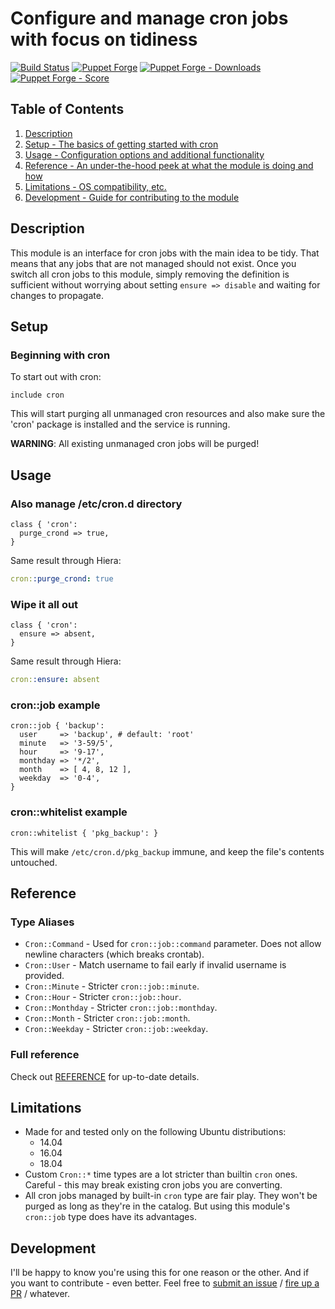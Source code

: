 # Configure and manage cron jobs with focus on tidiness

[![Build Status](https://travis-ci.org/pegasd/puppet-cron.svg?branch=master)](https://travis-ci.org/pegasd/puppet-cron)
[![Puppet Forge](https://img.shields.io/puppetforge/v/pegas/cron.svg)](https://forge.puppetlabs.com/pegas/cron)
[![Puppet Forge - Downloads](https://img.shields.io/puppetforge/dt/pegas/cron.svg)](https://forge.puppetlabs.com/pegas/cron)
[![Puppet Forge - Score](https://img.shields.io/puppetforge/f/pegas/cron.svg)](https://forge.puppetlabs.com/pegas/cron)

## Table of Contents

1. [Description](#description)
1. [Setup - The basics of getting started with cron](#setup)
1. [Usage - Configuration options and additional functionality](#usage)
1. [Reference - An under-the-hood peek at what the module is doing and how](#reference)
1. [Limitations - OS compatibility, etc.](#limitations)
1. [Development - Guide for contributing to the module](#development)

## Description

This module is an interface for cron jobs with the main idea to be tidy. That means that any jobs that are not managed
should not exist. Once you switch all cron jobs to this module, simply removing the definition is sufficient without
worrying about setting `ensure => disable` and waiting for changes to propagate.

## Setup

### Beginning with cron

To start out with cron:
```puppet
include cron
```
This will start purging all unmanaged cron resources and also make sure the 'cron' package is installed and the service is running.

**WARNING**: All existing unmanaged cron jobs will be purged!

## Usage

### Also manage /etc/cron.d directory
```puppet
class { 'cron':
  purge_crond => true,
}
```

Same result through Hiera:

```yaml
cron::purge_crond: true
```

### Wipe it all out
```puppet
class { 'cron':
  ensure => absent,
}
```

Same result through Hiera:

```yaml
cron::ensure: absent
```

### cron::job example

```puppet
cron::job { 'backup':
  user     => 'backup', # default: 'root'
  minute   => '3-59/5',
  hour     => '9-17',
  monthday => '*/2',
  month    => [ 4, 8, 12 ],
  weekday  => '0-4',
}
```


### cron::whitelist example

```puppet
cron::whitelist { 'pkg_backup': }
```
This will make `/etc/cron.d/pkg_backup` immune, and keep the file's contents untouched.

## Reference

### Type Aliases

* `Cron::Command` - Used for `cron::job::command` parameter. Does not allow newline characters (which breaks crontab).
* `Cron::User` - Match username to fail early if invalid username is provided.
* `Cron::Minute` - Stricter `cron::job::minute`.
* `Cron::Hour` - Stricter `cron::job::hour`.
* `Cron::Monthday` - Stricter `cron::job::monthday`.
* `Cron::Month` - Stricter `cron::job::month`.
* `Cron::Weekday` - Stricter `cron::job::weekday`.

### Full reference

Check out [REFERENCE](REFERENCE.md) for up-to-date details.

## Limitations

* Made for and tested only on the following Ubuntu distributions:
    * 14.04
    * 16.04
    * 18.04
* Custom `Cron::*` time types are a lot stricter than builtin `cron` ones. Careful - this may break existing cron jobs
  you are converting.
* All cron jobs managed by built-in `cron` type are fair play. They won't be purged as long as they're in the catalog.
  But using this module's `cron::job` type does have its advantages.

## Development

I'll be happy to know you're using this for one reason or the other. And if you want to
contribute - even better. Feel free to [submit an issue](https://github.com/pegasd/puppet-cron/issues) /
[fire up a PR](https://github.com/pegasd/puppet-cron/pulls) / whatever.
